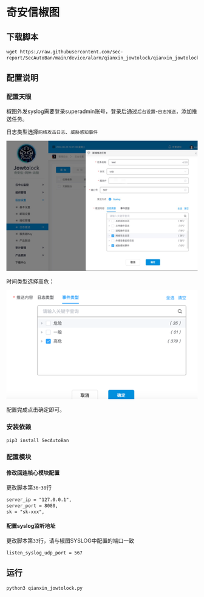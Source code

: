 # 奇安信椒图

## 下载脚本

```
wget https://raw.githubusercontent.com/sec-report/SecAutoBan/main/device/alarm/qianxin_jowtolock/qianxin_jowtolock.py
```

## 配置说明

### 配置天眼

椒图外发syslog需要登录superadmin账号，登录后通过`后台设置`-`日志推送`，添加推送任务。

日志类型选择`网络攻击日志`、`威胁感知事件`

![](./img/1.jpg)

时间类型选择高危：

![](./img/2.jpg)

配置完成点击确定即可。

### 安装依赖

```
pip3 install SecAutoBan
```

### 配置模块

#### 修改回连核心模块配置

更改脚本第`36`-`38`行

```
server_ip = "127.0.0.1",
server_port = 8080,
sk = "sk-xxx",
```

#### 配置syslog监听地址

更改脚本第`33`行，请与椒图SYSLOG中配置的端口一致

```
listen_syslog_udp_port = 567
```

## 运行

```shell
python3 qianxin_jowtolock.py
```